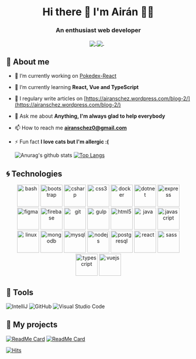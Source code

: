 
<h1 align='center'>
  Hi there 👋 I'm Airán 👨‍💻
</h1>
<h3 align="center">An enthusiast web developer</h3>


<p align='center'>
  <a href="https://twitter.com/AiranDev">
   <img align="center" src="https://img.shields.io/badge/twitter-%231DA1F2.svg?&style=for-the-badge&logo=twitter&logoColor=white" />
  </a>
  <a href="https://www.linkedin.com/in/air%C3%A1n-s%C3%A1nchez-brito-415910145/">
    <img align="center" src="https://img.shields.io/badge/linkedin-%230077B5.svg?&style=for-the-badge&logo=linkedin&logoColor=white" />
  </a>&nbsp;&nbsp;
  
</p>

## 🙂 About me

- 🔭 I’m currently working on [Pokedex-React](https://github.com/AiranSchez/Pokedex-React)

- 🌱 I’m currently learning **React, Vue and TypeScript**

- 📝 I regulary write articles on [https://airanschez.wordpress.com/blog-2/](https://airanschez.wordpress.com/blog-2/)

- 💬 Ask me about **Anything, I'm always glad to help everybody**

- 📫 How to reach me **airanschez0@gmail.com**

- ⚡ Fun fact **I love cats but I'm allergic :(**

  ![Anurag's github stats](https://github-readme-stats.vercel.app/api?username=AiranSchez&show_icons=true&theme=tokyonight)
  [![Top Langs](https://github-readme-stats.vercel.app/api/top-langs/?username=AiranSchez&layout=compact&theme=tokyonight)](https://github.com/AiranSchez/github-readme-stats)





## 🌀 Technologies

<p align="center">
  <img src="https://www.vectorlogo.zone/logos/gnu_bash/gnu_bash-icon.svg" alt="bash" width="60" height="60"/> 
  <img src="https://devicons.github.io/devicon/devicon.git/icons/bootstrap/bootstrap-plain.svg" alt="bootstrap" width="60" height="60"/> 
  <img src="https://devicons.github.io/devicon/devicon.git/icons/csharp/csharp-original.svg" alt="csharp" width="60" height="60"/> 
  <img src="https://devicons.github.io/devicon/devicon.git/icons/css3/css3-original-wordmark.svg" alt="css3" width="60" height="60"/> 
  <img src="https://devicons.github.io/devicon/devicon.git/icons/docker/docker-original-wordmark.svg" alt="docker" width="60" height="60"/> 
  <img src="https://devicons.github.io/devicon/devicon.git/icons/dot-net/dot-net-original-wordmark.svg" alt="dotnet" width="60" height="60"/> 
  <img src="https://devicons.github.io/devicon/devicon.git/icons/express/express-original-wordmark.svg" alt="express" width="60" height="60"/> 
  <img src="https://www.vectorlogo.zone/logos/figma/figma-icon.svg" alt="figma" width="60" height="60"/> 
  <img src="https://www.vectorlogo.zone/logos/firebase/firebase-icon.svg" alt="firebase" width="60" height="60"/> 
  <img src="https://www.vectorlogo.zone/logos/git-scm/git-scm-icon.svg" alt="git" width="60" height="60"/> 
  <img src="https://devicons.github.io/devicon/devicon.git/icons/gulp/gulp-plain.svg" alt="gulp" width="60" height="60"/> 
  <img src="https://devicons.github.io/devicon/devicon.git/icons/html5/html5-original-wordmark.svg" alt="html5" width="60" height="60"/> 
  <img src="https://devicons.github.io/devicon/devicon.git/icons/java/java-original-wordmark.svg" alt="java" width="60" height="60"/> 
  <img src="https://devicons.github.io/devicon/devicon.git/icons/javascript/javascript-original.svg" alt="javascript" width="60" height="60"/> 
  <img src="https://devicons.github.io/devicon/devicon.git/icons/linux/linux-original.svg" alt="linux" width="60" height="60"/> 
  <img src="https://devicons.github.io/devicon/devicon.git/icons/mongodb/mongodb-original-wordmark.svg" alt="mongodb" width="60" height="60"/> 
  <img src="https://devicons.github.io/devicon/devicon.git/icons/mysql/mysql-original-wordmark.svg" alt="mysql" width="60" height="60"/> 
  <img src="https://devicons.github.io/devicon/devicon.git/icons/nodejs/nodejs-original-wordmark.svg" alt="nodejs" width="60" height="60"/> 
  <img src="https://devicons.github.io/devicon/devicon.git/icons/postgresql/postgresql-original-wordmark.svg" alt="postgresql" width="60" height="60"/>
  <img src="https://devicons.github.io/devicon/devicon.git/icons/react/react-original-wordmark.svg" alt="react" width="60" height="60"/> 
  <img src="https://devicons.github.io/devicon/devicon.git/icons/sass/sass-original.svg" alt="sass" width="60" height="60"/>
  <img src="https://devicons.github.io/devicon/devicon.git/icons/typescript/typescript-original.svg" alt="typescript" width="60" height="60"/>
  <img src="https://devicons.github.io/devicon/devicon.git/icons/vuejs/vuejs-original-wordmark.svg" alt="vuejs" width="60" height="60"/>
</p>



## 🔧 Tools
![IntelliJ](https://img.shields.io/badge/IntelliJ-Jetbrains-informational?style=flat&logo=intellijidea&logoColor=white&color=2bbc8a)
![GitHub](https://img.shields.io/badge/Github-Github-informational?style=flat&logo=github&logoColor=white&color=2bbc8a)
![Visual Studio Code](https://img.shields.io/badge/VisualStudioCode-VSC-informational?style=flat&logo=visualstudiocode&logoColor=white&color=2bbc8a)


## 🚀 My projects

[![ReadMe Card](https://github-readme-stats.vercel.app/api/pin/?username=AiranSchez&repo=Pokedex-React)](https://github.com/AiranSchez/Pokedex-React)
[![ReadMe Card](https://github-readme-stats.vercel.app/api/pin/?username=AiranSchez&repo=Public-Transport-Race)](https://github.com/AiranSchez/Public-Transport-Race)


[![Hits](https://hits.seeyoufarm.com/api/count/incr/badge.svg?url=https%3A%2F%2Fgithub.com%2FAiranSchez)](https://hits.seeyoufarm.com)
